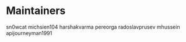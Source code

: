 <!--
FileCopyrightText: 2025 Siemens AG

License-Identifier: LicenseRef-SiemensXceleratorSellerContributionLicense
-->

# Maintainers

sn0wcat
michsien104
harshakvarma
pereorga
radoslavprusev
mhussein
apijourneyman1991
